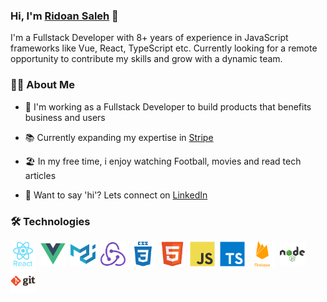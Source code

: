 <!--
<div id="header" align="center">
  <img src="https://media0.giphy.com/media/13HgwGsXF0aiGY/giphy.gif?cid=ecf05e47k13vxoa0hkf24iclbjf5wtlt905xoz56ttoxraa0&rid=giphy.gif&ct=g" width="250"/>
</div>
-->

### Hi, I'm [Ridoan Saleh](https://www.linkedin.com/in/ridoansalehnasution/) 👋

I'm a Fullstack Developer with 8+ years of experience in JavaScript frameworks like Vue, React, TypeScript etc. Currently looking for a remote opportunity to contribute my skills and grow with a dynamic team.

<!--
<div id="badges">
  <a href="https://www.linkedin.com/in/ridoansalehnasution/">
    <img src="https://img.shields.io/badge/LinkedIn-blue?style=for-the-badge&logo=linkedin&logoColor=white" alt="LinkedIn Badge"/>
  </a>
  <a href="https://stackoverflow.com/users/4501402/ridoansaleh">
    <img src="https://img.shields.io/badge/StackOverflow-red?style=for-the-badge&logo=stackoverflow&logoColor=white" alt="Stackoverflow Badge"/>
  </a>
</div>
-->

### :man_technologist: About Me

- :microscope: I'm working as a Fullstack Developer to build products that benefits business and users

- :books: Currently expanding my expertise in [Stripe](https://stripe.com/)

- :beach_umbrella: In my free time, i enjoy watching Football, movies and read tech articles

- :envelope_with_arrow: Want to say 'hi'? Lets connect on [LinkedIn](https://www.linkedin.com/in/ridoansalehnasution/)



### :hammer_and_wrench: Technologies

<div>
  <img src="https://github.com/devicons/devicon/blob/master/icons/react/react-original-wordmark.svg" title="React" alt="React" width="40" height="40"/>&nbsp;
  <img src="https://github.com/devicons/devicon/blob/master/icons/vuejs/vuejs-original.svg" title="Vue" alt="Vue" width="40" height="40"/>&nbsp;
  <img src="https://github.com/devicons/devicon/blob/master/icons/materialui/materialui-original.svg" title="Material UI" alt="Material UI" width="40" height="40"/>&nbsp;
  <img src="https://github.com/devicons/devicon/blob/master/icons/redux/redux-original.svg" title="Redux" alt="Redux " width="40" height="40"/>&nbsp;
  <img src="https://github.com/devicons/devicon/blob/master/icons/css3/css3-plain-wordmark.svg"  title="CSS3" alt="CSS" width="40" height="40"/>&nbsp;
  <img src="https://github.com/devicons/devicon/blob/master/icons/html5/html5-original.svg" title="HTML5" alt="HTML" width="40" height="40"/>&nbsp;
  <img src="https://github.com/devicons/devicon/blob/master/icons/javascript/javascript-original.svg" title="JavaScript" alt="JavaScript" width="40" height="40"/>&nbsp;
  <img src="https://github.com/devicons/devicon/blob/master/icons/typescript/typescript-original.svg" title="TypeScript" alt="TypeScript" width="40" height="40"/>&nbsp;
  <img src="https://github.com/devicons/devicon/blob/master/icons/firebase/firebase-plain-wordmark.svg" title="Firebase" alt="Firebase" width="40" height="40"/>&nbsp;
  <img src="https://github.com/devicons/devicon/blob/master/icons/nodejs/nodejs-original-wordmark.svg" title="NodeJS" alt="NodeJS" width="40" height="40"/>&nbsp;
  <img src="https://github.com/devicons/devicon/blob/master/icons/git/git-original-wordmark.svg" title="Git" **alt="Git" width="40" height="40"/>
</div>

<!--
### :fire: My Stats

[![GitHub Streak](https://github-readme-streak-stats.herokuapp.com?user=ridoansaleh&theme=radical)](https://git.io/streak-stats)

-->
